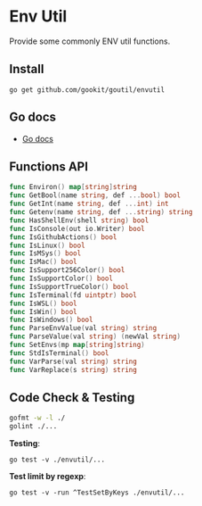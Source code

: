 # Env Util

Provide some commonly ENV util functions.

## Install

```shell
go get github.com/gookit/goutil/envutil
```

## Go docs

- [Go docs](https://pkg.go.dev/github.com/gookit/goutil/envutil)

## Functions API

```go
func Environ() map[string]string
func GetBool(name string, def ...bool) bool
func GetInt(name string, def ...int) int
func Getenv(name string, def ...string) string
func HasShellEnv(shell string) bool
func IsConsole(out io.Writer) bool
func IsGithubActions() bool
func IsLinux() bool
func IsMSys() bool
func IsMac() bool
func IsSupport256Color() bool
func IsSupportColor() bool
func IsSupportTrueColor() bool
func IsTerminal(fd uintptr) bool
func IsWSL() bool
func IsWin() bool
func IsWindows() bool
func ParseEnvValue(val string) string
func ParseValue(val string) (newVal string)
func SetEnvs(mp map[string]string)
func StdIsTerminal() bool
func VarParse(val string) string
func VarReplace(s string) string
```

## Code Check & Testing

```bash
gofmt -w -l ./
golint ./...
```

**Testing**:

```shell
go test -v ./envutil/...
```

**Test limit by regexp**:

```shell
go test -v -run ^TestSetByKeys ./envutil/...
```
